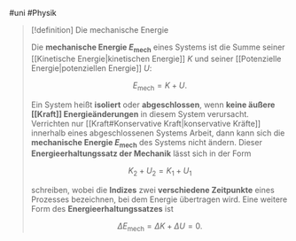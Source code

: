 #uni #Physik 

> [!definition] Die mechanische Energie
> 
> Die **mechanische Energie $E_{\mathrm{mech}}$** eines Systems ist die Summe seiner [[Kinetische Energie|kinetischen Energie]] $K$ und seiner [[Potenzielle Energie|potenziellen Energie]] $U$:
> 
> $$E_{\mathrm{mech}} = K + U.$$
> 
> Ein System heißt **isoliert** oder **abgeschlossen**, wenn **keine äußere [[Kraft]] Energieänderungen** in diesem System verursacht. Verrichten nur [[Kraft#Konservative Kraft|konservative Kräfte]] innerhalb eines abgeschlossenen Systems Arbeit, dann kann sich die **mechanische Energie $E_{\mathrm{mech}}$** des Systems nicht ändern. Dieser **Energieerhaltungssatz der Mechanik** lässt sich in der Form
> 
> $$K_{2} + U_{2} = K_{1} + U_{1}$$
> 
> schreiben, wobei die **Indizes** zwei **verschiedene Zeitpunkte** eines Prozesses bezeichnen, bei dem Energie übertragen wird. Eine weitere Form des **Energieerhaltungssatzes** ist
> 
> $$\Delta E_{\mathrm{mech}} = \Delta K + \Delta U = 0.$$